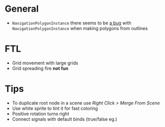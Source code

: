 # General

- `NavigationPolygonInstance` there seems to be [a bug](https://github.com/godotengine/godot/issues/38204#issuecomment-678620211) with `NavigationPolygonInstance` when making polygons from outlines

# FTL

- Grid movement with large grids
- Grid spreading fire **not fun**

# Tips

- To duplicate root node in a scene use _Right Click > Merge From Scene_
- Use white sprite to tint it for fast coloring
- Positive rotation turns right
- Connect signals with default binds (true/false eg.)
